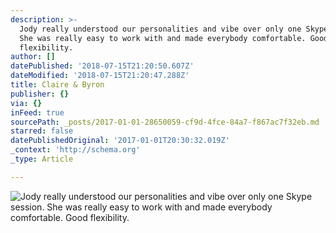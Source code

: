 ```yaml
---
description: >-
  Jody really understood our personalities and vibe over only one Skype session.
  She was really easy to work with and made everybody comfortable. Good
  flexibility.
author: []
datePublished: '2018-07-15T21:20:50.607Z'
dateModified: '2018-07-15T21:20:47.288Z'
title: Claire & Byron
publisher: {}
via: {}
inFeed: true
sourcePath: _posts/2017-01-01-28650059-cf9d-4fce-84a7-f867ac7f32eb.md
starred: false
datePublishedOriginal: '2017-01-01T20:30:32.019Z'
_context: 'http://schema.org'
_type: Article

---
```

![Jody really understood our personalities and vibe over only one Skype session. She was really easy to work with and made everybody comfortable. Good flexibility.](https://the-grid-user-content.s3-us-west-2.amazonaws.com/ed544986-3d81-4097-bba1-a9b0e9612f0e.jpg)